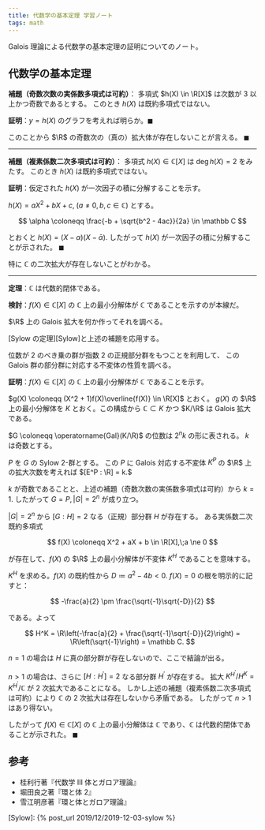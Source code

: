 ```yaml
---
title: 代数学の基本定理 学習ノート
tags: math
---
```


Galois 理論による代数学の基本定理の証明についてのノート。

## 代数学の基本定理

**補題（奇数次数の実係数多項式は可約）**：
多項式 $h(X) \in \R[X]$ は次数が $3$ 以上かつ奇数であるとする。
このとき $h(X)$ は既約多項式ではない。

**証明**：$y = h(X)$ のグラフを考えれば明らか。$\blacksquare$

このことから $\R$ の奇数次の（真の）拡大体が存在しないことが言える。
$\blacksquare$

----

**補題（複素係数二次多項式は可約）**：
多項式 $h(X) \in \mathbb C[X]$ は $\deg h(X) = 2$ をみたす。
このとき $h(X)$ は既約多項式ではない。

**証明**：仮定された $h(X)$ が一次因子の積に分解することを示す。

$h(X) = aX^2 + bX + c,\;(a \ne 0, b, c \in \mathbb C)$ とする。

$$
\alpha \coloneqq \frac{-b + \sqrt{b^2 - 4ac}}{2a} \in \mathbb C
$$

とおくと $h(X) = (X - \alpha)(X - \bar\alpha).$
したがって $h(X)$ が一次因子の積に分解することが示された。
$\blacksquare$

特に $\mathbb C$ の二次拡大が存在しないことがわかる。

----

**定理**：$\mathbb C$ は代数的閉体である。

**検討**：$f(X) \in \mathbb C[X]$ の $\mathbb C$ 上の最小分解体が
$\mathbb C$ であることを示すのが本線だ。

$\R$ 上の Galois 拡大を何か作ってそれを調べる。

[Sylow の定理][Sylow]と上述の補題を応用する。

位数が $2$ のべき乗の群が指数 $2$ の正規部分群をもつことを利用して、
この Galois 群の部分群に対応する不変体の性質を調べる。

**証明**：$f(X) \in \mathbb C[X]$ の $\mathbb C$ 上の最小分解体が
$\mathbb C$ であることを示す。

$g(X) \coloneqq (X^2 + 1)f(X)\overline{f(X)} \in \R[X]$ とおく。
$g(X)$ の $\R$ 上の最小分解体を $K$ とおく。この構成から
$\mathbb C \subset K$ かつ $K/\R$ は Galois 拡大である。

$G \coloneqq \operatorname{Gal}(K/\R)$ の位数は $2^n k$ の形に表される。
$k$ は奇数とする。

$P$ を $G$ の Sylow $2$-群とする。
この $P$ に Galois 対応する不変体 $K^P$ の $\R$ 上の拡大次数を考えれば
$[E^P : \R] = k.$

$k$ が奇数であることと、上述の補題（奇数次数の実係数多項式は可約）から $k = 1.$
したがって $G = P, \lvert G \rvert = 2^n$ が成り立つ。

$\lvert G \rvert = 2^n$ から $[G : H] = 2$ なる（正規）部分群 $H$ が存在する。
ある実係数二次既約多項式

$$
f(X) \coloneqq X^2 + aX + b \in \R[X],\;a \ne 0
$$

が存在して、$f(X)$ の $\R$ 上の最小分解体が不変体 $K^H$ であることを意味する。

$K^H$ を求める。$f(X)$ の既約性から $D \coloneqq a^2 - 4b \lt 0.$
$f(X) = 0$ の根を明示的に記すと：

$$
-\frac{a}{2} \pm \frac{\sqrt{-1}\sqrt{-D}}{2}
$$

である。よって

$$
H^K = \R\left(-\frac{a}{2} + \frac{\sqrt{-1}\sqrt{-D}}{2}\right)
= \R\left(\sqrt{-1}\right)
= \mathbb C.
$$

$n = 1$ の場合は $H$ に真の部分群が存在しないので、ここで結論が出る。

$n \gt 1$ の場合は、さらに $[H : H^{\prime}] = 2$ なる部分群 $H^{\prime}$ が存在する。
拡大 $K^{H^{\prime}}/H^K = K^{H^{\prime}}/\mathbb C$ が $2$ 次拡大であることになる。
しかし上述の補題（複素係数二次多項式は可約）により
$\mathbb C$ の $2$ 次拡大は存在しないから矛盾である。
したがって $n \gt 1$ はあり得ない。

したがって $f(X) \in \mathbb C[X]$ の $\mathbb C$ 上の最小分解体は
$\mathbb C$ であり、$\mathbb C$ は代数的閉体であることが示された。
$\blacksquare$

## 参考

* 桂利行著『代数学 III 体とガロア理論』
* 堀田良之著『環と体 2』
* 雪江明彦著『環と体とガロア理論』

[Sylow]: {% post_url 2019/12/2019-12-03-sylow %}
